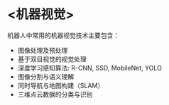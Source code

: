 # <机器视觉>

机器人中常用的机器视觉技术主要包含：

- 图像处理及预处理
- 基于双目视觉的视觉处理
- 深度学习感知算法: R-CNN, SSD, MobileNet, YOLO
- 图像分割与语义理解
- 同时导航与地图构建（SLAM）
- 三维点云数据的分类与识别
